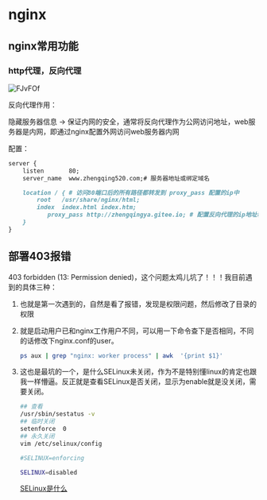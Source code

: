 # nginx

## nginx常用功能

### http代理，反向代理

![FJvFOf](https://zhuduanlei-1256381138.cos.ap-guangzhou.myqcloud.com/uPic/FJvFOf.png)

反向代理作用：

隐藏服务器信息 -> 保证内网的安全，通常将反向代理作为公网访问地址，web服务器是内网，即通过nginx配置外网访问web服务器内网

配置：

```markdown
server {
    listen       80;
    server_name  www.zhengqing520.com;# 服务器地址或绑定域名

    location / { # 访问80端口后的所有路径都转发到 proxy_pass 配置的ip中
        root   /usr/share/nginx/html;
        index  index.html index.htm;
           proxy_pass http://zhengqingya.gitee.io; # 配置反向代理的ip地址和端口号 【注：url地址需加上http:// 或 https://】
    }
}
```

## 部署403报错

403 forbidden (13: Permission denied)，这个问题太鸡儿坑了！！！我目前遇到的具体三种：

1. 也就是第一次遇到的，自然是看了报错，发现是权限问题，然后修改了目录的权限
2. 就是启动用户已和nginx工作用户不同，可以用一下命令查下是否相同，不同的话修改下nginx.conf的user。

    ```sh
    ps aux | grep "nginx: worker process" | awk  '{print $1}'
    ```

3. 这也是最坑的一个，是什么SELinux未关闭，作为不是特别懂linux的肯定也跟我一样懵逼。反正就是查看SELinux是否关闭，显示为enable就是没关闭，需要关闭。

    ```sh
    ## 查看
    /usr/sbin/sestatus -v
    ## 临时关闭
    setenforce  0
    ## 永久关闭
    vim /etc/selinux/config
    
    #SELINUX=enforcing

    SELINUX=disabled
    ```

    [SELinux是什么](https://zhuanlan.zhihu.com/p/30483108)
